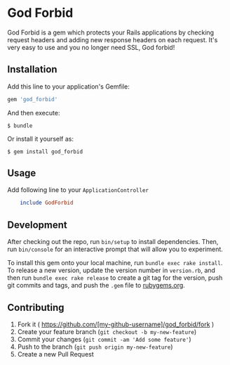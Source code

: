 # God Forbid

God Forbid is a gem which protects your Rails applications by checking request headers and adding new response headers on each request. It's very easy to use and you no longer need SSL, God forbid! 

## Installation

Add this line to your application's Gemfile:

```ruby
gem 'god_forbid'
```

And then execute:

    $ bundle

Or install it yourself as:

    $ gem install god_forbid

## Usage

Add following line to your `ApplicationController`

```ruby
    include GodForbid
```

## Development

After checking out the repo, run `bin/setup` to install dependencies. Then, run `bin/console` for an interactive prompt that will allow you to experiment.

To install this gem onto your local machine, run `bundle exec rake install`. To release a new version, update the version number in `version.rb`, and then run `bundle exec rake release` to create a git tag for the version, push git commits and tags, and push the `.gem` file to [rubygems.org](https://rubygems.org).

## Contributing

1. Fork it ( https://github.com/[my-github-username]/god_forbid/fork )
2. Create your feature branch (`git checkout -b my-new-feature`)
3. Commit your changes (`git commit -am 'Add some feature'`)
4. Push to the branch (`git push origin my-new-feature`)
5. Create a new Pull Request
